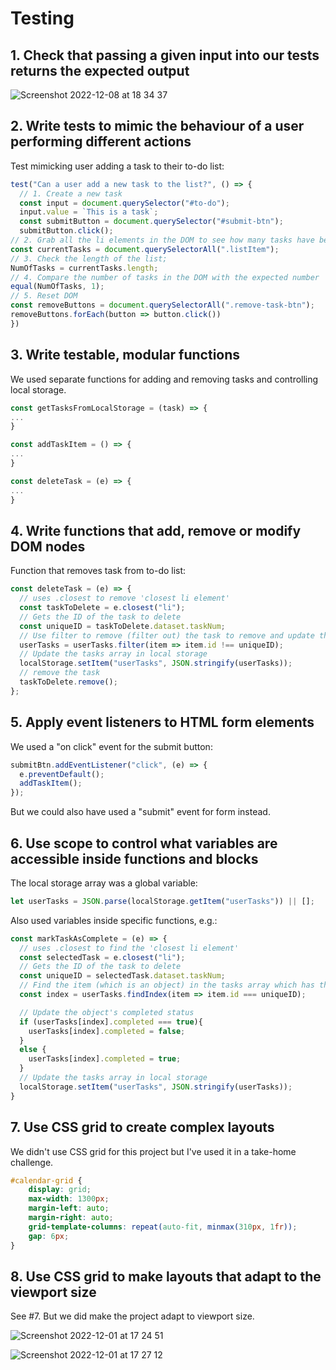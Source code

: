 # Testing
## 1. Check that passing a given input into our tests returns the expected output

![Screenshot 2022-12-08 at 18 34 37](https://user-images.githubusercontent.com/104517597/206538526-58a3dcf4-b776-4de4-bb54-eb460e8552e9.png)


## 2. Write tests to mimic the behaviour of a user performing different actions

Test mimicking user adding a task to their to-do list:

```js
test("Can a user add a new task to the list?", () => {
  // 1. Create a new task
  const input = document.querySelector("#to-do");
  input.value = `This is a task`;
  const submitButton = document.querySelector("#submit-btn");
  submitButton.click();
// 2. Grab all the li elements in the DOM to see how many tasks have been created
const currentTasks = document.querySelectorAll(".listItem");
// 3. Check the length of the list;
NumOfTasks = currentTasks.length;
// 4. Compare the number of tasks in the DOM with the expected number
equal(NumOfTasks, 1);
// 5. Reset DOM 
const removeButtons = document.querySelectorAll(".remove-task-btn");
removeButtons.forEach(button => button.click())
})
```
## 3. Write testable, modular functions

We used separate functions for adding and removing tasks and controlling local storage.
```js
const getTasksFromLocalStorage = (task) => {
...
}

const addTaskItem = () => {
...
}

const deleteTask = (e) => {
...
}
```


## 4. Write functions that add, remove or modify DOM nodes

Function that removes task from to-do list:

```js
const deleteTask = (e) => {
  // uses .closest to remove 'closest li element'
  const taskToDelete = e.closest("li");
  // Gets the ID of the task to delete
  const uniqueID = taskToDelete.dataset.taskNum;
  // Use filter to remove (filter out) the task to remove and update the tasks array
  userTasks = userTasks.filter(item => item.id !== uniqueID);
  // Update the tasks array in local storage
  localStorage.setItem("userTasks", JSON.stringify(userTasks));
  // remove the task
  taskToDelete.remove();
};

```
## 5. Apply event listeners to HTML form elements

We used a "on click" event for the submit button:

```js
submitBtn.addEventListener("click", (e) => {
  e.preventDefault();
  addTaskItem();
});
```
But we could also have used a "submit" event for form instead.

## 6. Use scope to control what variables are accessible inside functions and blocks

The local storage array was a global variable: 
```js
let userTasks = JSON.parse(localStorage.getItem("userTasks")) || [];
```

Also used variables inside specific functions, e.g.:

```js
const markTaskAsComplete = (e) => {
  // uses .closest to find the 'closest li element'
  const selectedTask = e.closest("li");
  // Gets the ID of the task to delete
  const uniqueID = selectedTask.dataset.taskNum;
  // Find the item (which is an object) in the tasks array which has the same ID as the one clicked by user
  const index = userTasks.findIndex(item => item.id === uniqueID);

  // Update the object's completed status
  if (userTasks[index].completed === true){
    userTasks[index].completed = false;
  }
  else {
    userTasks[index].completed = true;
  }
  // Update the tasks array in local storage
  localStorage.setItem("userTasks", JSON.stringify(userTasks));
}
```

## 7. Use CSS grid to create complex layouts

We didn't use CSS grid for this project but I've used it in a take-home challenge.

```css
#calendar-grid {
    display: grid;
    max-width: 1300px;
    margin-left: auto;
    margin-right: auto;
    grid-template-columns: repeat(auto-fit, minmax(310px, 1fr));
    gap: 6px;
}
```

## 8. Use CSS grid to make layouts that adapt to the viewport size

See #7. But we did make the project adapt to viewport size.

![Screenshot 2022-12-01 at 17 24 51](https://user-images.githubusercontent.com/104517597/205119491-45d9c3fd-d0c5-4948-a690-ec001f33ee25.png)

![Screenshot 2022-12-01 at 17 27 12](https://user-images.githubusercontent.com/104517597/205120021-7cbfcaa4-936c-4484-9722-8fb643c88117.png)

